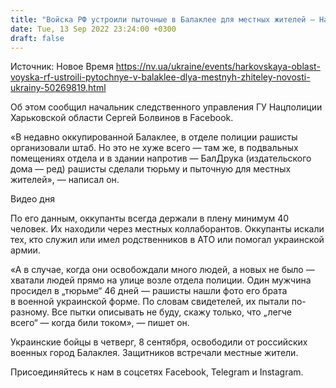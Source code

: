 ```yaml
---
title: "Войска РФ устроили пыточные в Балаклее для местных жителей — Нацполиция"
date: Tue, 13 Sep 2022 23:24:00 +0300
draft: false
---
```

Источник: Новое Время https://nv.ua/ukraine/events/harkovskaya-oblast-voyska-rf-ustroili-pytochnye-v-balaklee-dlya-mestnyh-zhiteley-novosti-ukrainy-50269819.html


Об этом сообщил начальник следственного управления ГУ Нацполиции Харьковской области Сергей Болвинов в Facebook.

«В недавно оккупированной Балаклее, в отделе полиции рашисты организовали штаб. Но это не хуже всего — там же, в подвальных помещениях отдела и в здании напротив — БалДрука (издательского дома — ред) рашисты сделали тюрьму и пыточную для местных жителей», — написал он.

 Видео дня   

По его данным, оккупанты всегда держали в плену минимум 40 человек. Их находили через местных коллаборантов. Оккупанты искали тех, кто служил или имел родственников в АТО или помогал украинской армии. 

«А в случае, когда они освобождали много людей, а новых не было — хватали людей прямо на улице возле отдела полиции. Один мужчина просидел в „тюрьме“ 46 дней — рашисты нашли фото его брата в военной украинской форме. По словам свидетелей, их пытали по-разному. Все пытки описывать не буду, скажу только, что „легче всего“ — когда били током», — пишет он.

Украинские бойцы в четверг, 8 сентября, освободили от российских военных город Балаклея. Защитников встречали местные жители.

Присоединяйтесь к нам в соцсетях Facebook, Telegram и Instagram.
